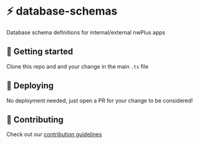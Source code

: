 ﻿# :zap: database-schemas

Database schema definitions for internal/external nwPlus apps

## :lemon: Getting started
Clone this repo and and your change in the main `.ts` file

## :apple: Deploying
No deployment needed, just open a PR for your change to be considered!

## :orange: Contributing
Check out our [contribution guidelines](CONTRIBUTING.md)
